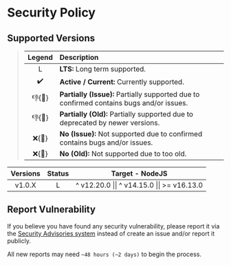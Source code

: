 # Security Policy

## Supported Versions

> | **Legend** | **Description** |
> |:-:|:--|
> | L | **LTS:** Long term supported. |
> | ✔️ | **Active / Current:** Currently supported. |
> | 👎{🐛} | **Partially (Issue):** Partially supported due to confirmed contains bugs and/or issues. |
> | 👎{🧓} | **Partially (Old):** Partially supported due to deprecated by newer versions. |
> | ❌{🐛} | **No (Issue):** Not supported due to confirmed contains bugs and/or issues. |
> | ❌{🧓} | **No (Old):** Not supported due to too old. |

| **Versions** | **Status** | **Target - NodeJS** |
|:-:|:-:|:-:|
| v1.0.X | L | ^ v12.20.0 \|\| ^ v14.15.0 \|\| >= v16.13.0 |

## Report Vulnerability

If you believe you have found any security vulnerability, please report it via the [Security Advisories system](https://github.com/hugoalh-studio/equal-nodejs/security/advisories/new) instead of create an issue and/or report it publicly.

All new reports may need `~48 hours (~2 days)` to begin the process.
